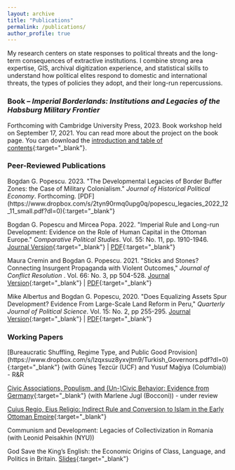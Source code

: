 ```yaml
---
layout: archive
title: "Publications"
permalink: /publications/
author_profile: true
---
```


<!-- Google tag (gtag.js) -->
<script async src="https://www.googletagmanager.com/gtag/js?id=G-7DSN63Y1JH"></script>
<script>
  window.dataLayer = window.dataLayer || [];
  function gtag(){dataLayer.push(arguments);}
  gtag('js', new Date());

  gtag('config', 'G-7DSN63Y1JH');
</script>

My research centers on state responses to political threats and the long-term consequences of extractive institutions. I combine strong area expertise, GIS, archival digitization experience, and statistical skills to understand how political elites respond to domestic and international threats, the types of policies they adopt, and their long-run repercussions.

<h3><b>Book – <em>Imperial Borderlands: Institutions and Legacies of the Habsburg Military Frontier</em></b></h3>

Forthcoming with Cambridge University Press, 2023. Book workshop held on September 17, 2021. You can read more about the project on the book page. You can download the [introduction and table of contents](https://www.dropbox.com/s/k10asxzhjjag523/popescu_book_2022_01_02_compressed_c1.pdf?dl=0){:target="_blank"}.

<h3><b>Peer-Reviewed Publications</b></h3>
Bogdan G. Popescu. 2023. "The Developmental Legacies of Border Buffer Zones: the Case of Military Colonialism." <em>Journal of Historical Political Economy</em>. Forthcoming. [PDF](https://www.dropbox.com/s/2tyn90rmq0upg0q/popescu_legacies_2022_12_11_small.pdf?dl=0){:target="_blank"}

Bogdan G. Popescu and Mircea Popa. 2022. "Imperial Rule and Long-run Development: Evidence on the Role of Human Capital in the Ottoman Europe."  <em>Comparative Political Studies</em>. Vol. 55: No. 11, pp. 1910-1946. [Journal Version](https://journals.sagepub.com/doi/full/10.1177/00104140211060283){:target="_blank"} &#124; [PDF](https://www.dropbox.com/s/cvbpxktiuspjjmq/Legacies_Project_RNR2_compressed_fixed.pdf?dl=0){:target="_blank"}

Maura Cremin and Bogdan G. Popescu. 2021. "Sticks and Stones? Connecting Insurgent Propaganda with Violent Outcomes," <em>Journal of Conflict Resolution </em>. Vol. 66: No. 3, pp 504-528. [Journal Version](https://journals.sagepub.com/doi/10.1177/00220027211027291){:target="_blank"} &#124; [PDF](https://www.dropbox.com/s/7pr3ag5y5n5f8eg/cremin_popescu_2021_sticks_and_stones_compressed.pdf?dl=0){:target="_blank"}

Mike Albertus and Bogdan G. Popescu, 2020. "Does Equalizing Assets Spur Development? Evidence From Large-Scale Land Reform in Peru," <em>Quarterly Journal of Political Science</em>. Vol. 15: No. 2, pp 255-295. [Journal Version](https://www.nowpublishers.com/article/Details/QJPS-19033){:target="_blank"} &#124; [PDF](https://www.dropbox.com/s/osqfwx5c464m01w/paper_and_appendix_12.2.2019_small.pdf?dl=0){:target="_blank"}

<h3><b>Working Papers</b></h3>
[Bureaucratic Shuffling, Regime Type, and Public Good Provision](https://www.dropbox.com/s/lzqxsuz8yxvjtm9/Turkish_Governors.pdf?dl=0){:target="_blank"} (with Güneş Tezcür (UCF) and Yusuf Mağiya (Columbia)) - R&R

[Civic Associations, Populism, and (Un-)Civic Behavior: Evidence from Germany](https://www.dropbox.com/s/exfxjgiujw0b5rp/covid_paper_authors_compressed.pdf?dl=0){:target="_blank"} (with Marlene Jugl (Bocconi)) - under review

[Cuius Regio, Eius Religio: Indirect Rule and Conversion to Islam in the Early Ottoman Empire](https://www.dropbox.com/s/9gk4nym9ps6mdq0/popescu_statement_2021_10_15_compressed.pdf?dl=0){:target="_blank"}

Communism and Development: Legacies of Collectivization in Romania (with Leonid Peisakhin (NYU))

God Save the King’s English: the Economic Origins of Class, Language, and Politics in Britain. [Slides](/files/research/language_uk/presentation.html){:target="_blank"}
